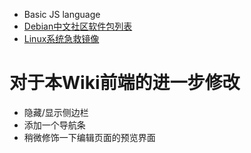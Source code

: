 * Basic JS language
* [Debian中文社区软件包列表]()
* [Linux系统急救镜像]()

# 对于本Wiki前端的进一步修改

- 隐藏/显示侧边栏
- 添加一个导航条
- 稍微修饰一下编辑页面的预览界面
